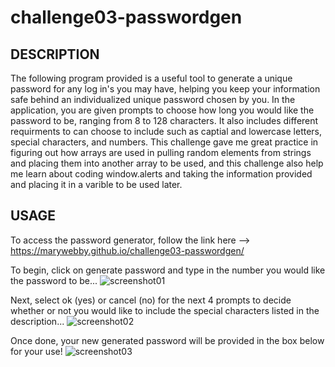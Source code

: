 # challenge03-passwordgen

## DESCRIPTION

The following program provided is a useful tool to generate a unique password for any log in's you may have, helping you keep your information safe behind an individualized unique password chosen by you. In the application, you are given prompts to choose how long you would like the password to be, ranging from 8 to 128 characters. It also includes different requirments to can choose to include such as captial and lowercase letters, special characters, and numbers. This challenge gave me great practice in figuring out how arrays are used in pulling random elements from strings and placing them into another array to be used, and this challenge also help me learn about coding window.alerts and taking the information provided and placing it in a varible to be used later. 

## USAGE 

To access the password generator, follow the link here --> https://marywebby.github.io/challenge03-passwordgen/

To begin, click on generate password and type in the number you would like the password to be...
![screenshot01](https://user-images.githubusercontent.com/118230483/207218391-5de9f13d-6c06-42d1-ae29-d7a8102795d0.png)

Next, select ok (yes) or cancel (no) for the next 4 prompts to decide whether or not you would like to include the special characters listed in the description...
![screenshot02](https://user-images.githubusercontent.com/118230483/207218527-748bbab8-616d-41b5-a52b-43cf2e557576.png)

Once done, your new generated password will be provided in the box below for your use! 
![screenshot03](https://user-images.githubusercontent.com/118230483/207218791-54dd28f3-e902-4f93-b9f5-39e7675bcf6a.png)
